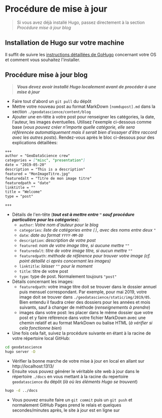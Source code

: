 # Procédure de mise à jour

> Si vous avez déjà installé Hugo, passez directement à la section *Procédure mise à jour blog*

## Installation de Hugo sur votre machine

Il suffit de suivre les [instructions détaillées de GoHugo](https://gohugo.io/getting-started/quick-start/) concernant votre OS et comment vous souhaitez l'installer.

## Procédure mise à jour blog

> ***Vous devez avoir installé Hugo localement avant de procéder à une mise à jour***

* Faire tout d'abord un ```git pull``` du dépôt
* Mettre votre nouveau post au format MarkDown ```[nomdupost].md``` dans la section ```./geodatascience/content/blog```
* Ajouter une en-tête à votre post pour renseigner les catégories, la date, l'auteur, les images éventuelles. Utilisez l'exemple ci-dessous comme base (*vous pouvez créer n'importe quelle catégorie, elle sera référencée automatiquement mais il serait bien d'essayer d'être raccord avec les autres posts*). Rendez-vous après le bloc ci-dessous pour des explications détaillées:

```markdown
+++
author = "GeoDataScience crew"
categories = ["misc", "presentation"]
date = "2019-05-20"
description = "This is a description"
featured = "MonImageTitre.jpg"
featuredalt = "Titre de mon image titre"
featuredpath = "date"
linktitle = ""
title = "Welcome"
type = "post"

+++
```
* Détails de l'en-tête (***tout est à mettre entre ```"``` sauf procédure particulière pour les catégories***):
  * ```author```: *Votre nom d'auteur pour le blog*
  * ```categories```: *liste de catégories entre ```[]```, avec des noms entre deux ```"```*
  * ```date```: *date au format ```YYYY-MM-DD```*
  * ```description```: *description de votre post*
  * ```featured```: *nom de votre image titre, si aucune mettre ```""```*
  * ```featuredalt```: *titre de votre image titre, si aucun mettre ```""```*
  * ```featuredpath```: *méthode de référence pour trouver votre image (cf. point détaillé ci après concernant les images)*
  * ```linktitle```: *laisser ```""``` pour le moment*
  * ```title```: titre de votre post
  * ```type```: type de post. Normalement toujours ```"post"```
* Détails concernant les images:
  * ```featuredpath```: votre image titre doit se trouver dans le dossier annuel puis mensuel correspondant. Par exemple, pour mai 2019, votre image doit se trouver dans ```./geodatascience/static/img/2019/05```. Bien entendu il faudra créer des dossiers pour les années et mois suivants, sauf à changer de méthode (*renseignements à prendre*)
  * images dans votre post: les placer dans le même dossier que votre post et y faire référence dans votre fichier MarkDown avec une chemin relatif et au format MarkDown ou balise HTML (*à vérifier si cela fonctionne bien*)
* Une fois cela fait, suivez la procédure suivante en étant à la racine de votre répertoire local GitHub:
```bash
cd geodatascience
hugo server -D
```
* Vérifier la bonne marche de votre mise à jour en local en allant sur http://localhost:1313/
* Ensuite vous pouvez générer le véritable site web à jour dans le répertoire ```./docs``` en vous mettant à la racine du repertoire ```geodatascience``` du dépôt (*là où les éléments Hugo se trouvent*)
```bash
hugo -d ../docs
```
* Vous pouvez ensuite faire un ```git commit``` puis un ```git push``` et normalement GitHub Pages prend le relais et quelques secondes/minutes après, le site à jour est en ligne sur 
